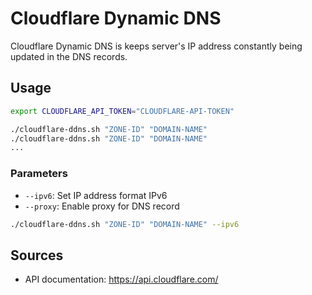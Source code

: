 # Cloudflare Dynamic DNS
Cloudflare Dynamic DNS is keeps server's IP address constantly being updated in the DNS records.

## Usage
```bash
export CLOUDFLARE_API_TOKEN="CLOUDFLARE-API-TOKEN"

./cloudflare-ddns.sh "ZONE-ID" "DOMAIN-NAME"
./cloudflare-ddns.sh "ZONE-ID" "DOMAIN-NAME"
...
```

### Parameters
* `--ipv6`: Set IP address format IPv6
* `--proxy`: Enable proxy for DNS record
```bash
./cloudflare-ddns.sh "ZONE-ID" "DOMAIN-NAME" --ipv6
```

## Sources
- API documentation: https://api.cloudflare.com/